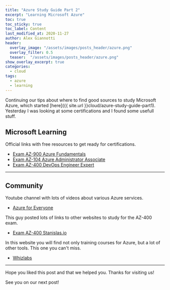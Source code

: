 ```yaml
---
title: "Azure Study Guide Part 2"
excerpt: "Learning Microsoft Azure"
toc: true
toc_sticky: true
toc_label: Content
last_modified_at: 2020-11-27
author: Alex Giannotti
header:
  overlay_image: "/assets/images/posts_header/azure.png"
  overlay_filter: 0.5
  teaser:  "/assets/images/posts_header/azure.png"
show_overlay_excerpt: true
categories:
  - cloud
tags:
  - azure
  - learning
---
```


Continuing our tips about where to find good sources to study Microsoft Azure, which started [here]({{ site.url }}cloud/azure-study-guide-part1). Yesterday I was looking at some certifications and I found some usefull stuff.

## Microsoft Learning

Official links with free resources to get ready for certifications.

- [Exam AZ-900 Azure Fundamentals](https://docs.microsoft.com/en-us/learn/certifications/azure-fundamentals)
- [Exam AZ-104 Azure Administrator Associate](https://docs.microsoft.com/en-us/learn/certifications/azure-administrator)
- [Exam AZ-400 DevOps Engineer Expert](https://docs.microsoft.com/en-us/learn/certifications/devops-engineer)

***

## Community

Youtube channel with lots of videos about various Azure services.

- [Azure for Everyone](https://www.youtube.com/c/Azure4Everyone)

This guy posted lots of links to other websites to study for the AZ-400 exam.

- [Exam AZ-400 Stanislas.io](https://stanislas.io/2019/07/26/preparation-guide-for-microsoft-az-400-microsoft-azure-devops-solutions-certification/)

In this website you will find not only training courses for Azure, but a lot of other tools. This one you can't miss.

- [Whizlabs](https://www.whizlabs.com/cloud-certification-training-courses/)

***

Hope you liked this post and that we helped you. Thanks for visiting us!

See you on our next post!
